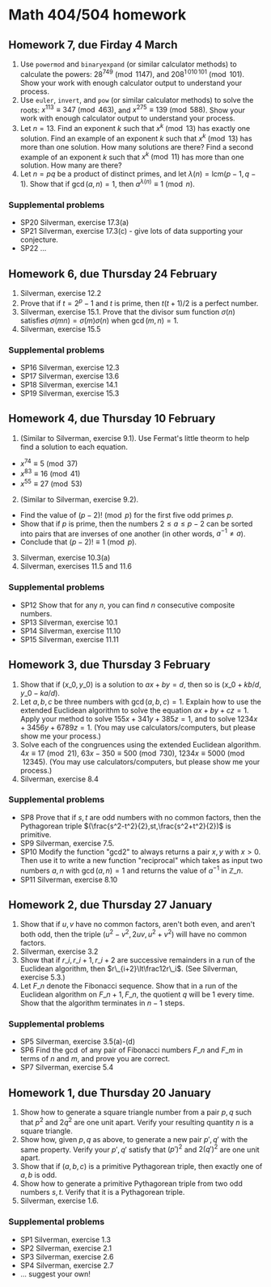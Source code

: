 # Math 404/504 homework

## Homework 7, due Firday 4 March

1. Use `powermod` and `binaryexpand` (or similar calculator methods) to calculate the powers: $28^{749}\pmod{1147}$, and $208^{1\,010\,101}\pmod{101}$. Show your work with enough calculator output to understand your process.
2. Use `euler`, `invert`, and `pow` (or similar calculator methods) to solve the roots: $x^{113}\equiv347\pmod{463}$, and $x^{275}\equiv139\pmod{588}$. Show your work with enough calculator output to understand your process.
3. Let $n=13$. Find an exponent $k$ such that $x^k\pmod{13}$ has exactly one solution. Find an example of an exponent $k$ such that $x^k\pmod{13}$ has more than one solution. How many solutions are there? Find a second example of an exponent $k$ such that $x^k\pmod{11}$ has more than one solution. How many are there?
4. Let $n=pq$ be a product of distinct primes, and let $\lambda(n)=\mathrm{lcm}(p-1,q-1)$. Show that if $\gcd(a,n)=1$, then $a^{\lambda(n)}\equiv 1\pmod{n}$.

### Supplemental problems

* SP20 Silverman, exercise 17.3(a)
* SP21 Silverman, exercise 17.3(c) - give lots of data supporting your conjecture.
* SP22 ...

## Homework 6, due Thursday 24 February

1. Silverman, exercise 12.2
3. Prove that if $t=2^p-1$ and $t$ is prime, then $t(t+1)/2$ is a perfect number.
3. Silverman, exercise 15.1. Prove that the divisor sum function $\sigma(n)$ satisfies $\sigma(mn)=\sigma(m)\sigma(n)$ when $\gcd(m,n)=1$.
4. Silverman, exercise 15.5

### Supplemental problems

* SP16 Silverman, exercise 12.3
* SP17 Silverman, exercise 13.6
* SP18 Silverman, exercise 14.1
* SP19 Silverman, exercise 15.3

## Homework 4, due Thursday 10 February

1. (Similar to Silverman, exercise 9.1). Use Fermat's little theorm to help find a solution to each equation.
  * $x^{74}\equiv5\pmod{37}$
  * $x^{83}\equiv16\pmod{41}$
  * $x^{55}\equiv27\pmod{53}$
2. (Similar to Silverman, exercise 9.2).
  * Find the value of $(p-2)!\pmod{p}$ for the first five odd primes $p$.
  * Show that if $p$ is prime, then the numbers $2\leq a\leq p-2$ can be sorted into pairs that are inverses of one another (in other words, $a^{-1}\neq a$).
  * Conclude that $(p-2)!\equiv1\pmod{p}$.
3. Silverman, exercise 10.3(a)
4. Silverman, exercises 11.5 and 11.6

### Supplemental problems

* SP12 Show that for any $n$, you can find $n$ consecutive composite numbers.
* SP13 Silverman, exercise 10.1
* SP14 Silverman, exercise 11.10
* SP15 Silverman, exercise 11.11

## Homework 3, due Thursday 3 February

1. Show that if $(x\_0,y\_0)$ is a solution to $ax+by=d$, then so is $(x\_0+kb/d,y\_0-ka/d)$.
2. Let $a,b,c$ be three numbers with $\gcd(a,b,c)=1$. Explain how to use the extended Euclidean algorithm to solve the equation $ax+by+cz=1$. Apply your method to solve $155x+341y+385z=1$, and to solve $1234x+3456y+6789z=1$. (You may use calculators/computers, but please show me your process.)
3. Solve each of the congruences using the extended Euclidean algorithm. $4x\equiv17\pmod{21}$, $63x-350\equiv500\pmod{730}$, $1234x\equiv5000\pmod{12345}$. (You may use calculators/computers, but please show me your process.)
4. Silverman, exercise 8.4

### Supplemental problems

* SP8 Prove that if $s,t$ are odd numbers with no common factors, then the Pythagorean triple $(\frac{s^2-t^2}{2},st,\frac{s^2+t^2}{2})$ is primitive.
* SP9 Silverman, exercise 7.5.
* SP10 Modify the function "gcd2" to always returns a pair $x,y$ with $x>0$. Then use it to write a new function "reciprocal" which takes as input two numbers $a,n$ with $\gcd(a,n)=1$ and returns the value of $a^{-1}$ in $\mathbb Z\_n$.
* SP11 Silverman, exercise 8.10

## Homework 2, due Thursday 27 January

1. Show that if $u,v$ have no common factors, aren't both even, and aren't both odd, then the triple $(u^2-v^2,2uv,u^2+v^2)$ will have no common factors.
2. Silverman, exercise 3.2
3. Show that if $r\_i,r\_{i+1},r\_{i+2}$ are successive remainders in a run of the Euclidean algorithm, then $r\_{i+2}\lt\frac12r\_i$. (See Silverman, exercise 5.3.)
4. Let $F\_n$ denote the Fibonacci sequence. Show that in a run of the Euclidean algorithm on $F\_{n+1},F\_n$, the quotient $q$ will be $1$ every time. Show that the algorithm terminates in $n-1$ steps.

### Supplemental problems

* SP5 Silverman, exercise 3.5(a)-(d)
* SP6 Find the $\gcd$ of any pair of Fibonacci numbers $F\_n$ and $F\_m$ in terms of $n$ and $m$, and prove you are correct.
* SP7 Silverman, exercise 5.4

## Homework 1, due Thursday 20 January

1. Show how to generate a square triangle number from a pair $p,q$ such that $p^2$ and $2q^2$ are one unit apart. Verify your resulting quantity $n$ is a square triangle.
2. Show how, given $p,q$ as above, to generate a new pair $p',q'$ with the same property. Verify your $p',q'$ satisfy that $(p')^2$ and $2(q')^2$ are one unit apart.
3. Show that if $(a,b,c)$ is a primitive Pythagorean triple, then exactly one of $a,b$ is odd.
4. Show how to generate a primitive Pythagorean triple from two odd numbers $s,t$. Verify that it is a Pythagorean triple.
5. Silverman, exercise 1.6.

### Supplemental problems

* SP1 Silverman, exercise 1.3
* SP2 Silverman, exercise 2.1
* SP3 Silverman, exercise 2.6
* SP4 Silverman, exercise 2.7
* ... suggest your own!


<script>
window.MathJax = {
  tex: {
    inlineMath: [['$','$'], ['\\(','\\)']],
    processEscapes: true,
    macros: {
      set: ["{\\left\\{ #1 \\right\\}}", 1],
      abs: ["{\\left| #1 \\right|}", 1],
      lt: ["<"]
    }
  }
};
</script>

<script id="MathJax-script" async src="https://cdn.jsdelivr.net/npm/mathjax@3/es5/tex-chtml.js"></script>
